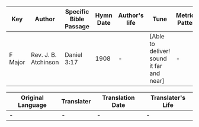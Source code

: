 Key | Author   | Specific Bible Passage     |Hymn Date |Author's life |Tune |Metrical Pattern   |Composer/Source
-- | --------- | ---------------------------|----------|--------------|-----|-------------------|-------------  
F Major |Rev. J. B. Atchinson |Daniel 3:17 |1908 |- |[Able to deliver!  sound it far and near] |- |Emma L. Morton

Original Language | Translater | Translation Date   | Translater's Life  
----------------- | --------- | --------------------|-------------     
\- |- |- |-
